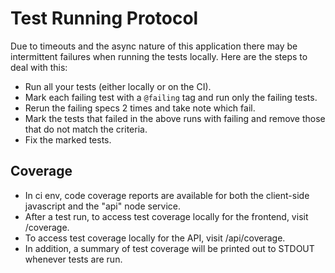 Test Running Protocol
=========

Due to timeouts and the async nature of this application there may be
intermittent failures when running the tests locally.  Here are the steps
to deal with this:

* Run all your tests (either locally or on the CI).
* Mark each failing test with a `@failing` tag and run only the failing tests.
* Rerun the failing specs 2 times and take note which fail.
* Mark the tests that failed in the above runs with failing and remove those that do not match the criteria.
* Fix the marked tests.

## Coverage

* In ci env,  code coverage reports are available for both the
client-side javascript  and the "api" node service.
*  After a test run, to access test coverage locally for the frontend, visit /coverage.
*  To access test coverage locally for the API, visit /api/coverage.
* In addition,  a summary of test coverage will be printed out to STDOUT
  whenever tests are run.

